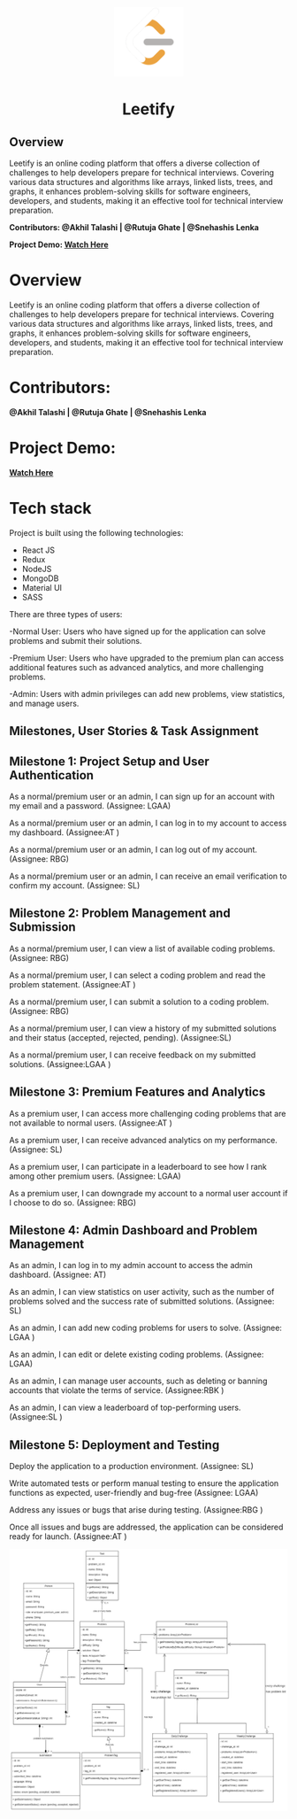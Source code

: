  <div align="center">
    <img src="/front-end/public/logo-main.png" alt="Vets Who Code" width="125px" />
 </div>
 
 <H1 align="center">Leetify</H1>

## Overview
Leetify is an online coding platform that offers a diverse collection of challenges to help developers prepare for technical interviews. Covering various data structures and algorithms like arrays, linked lists, trees, and graphs, it enhances problem-solving skills for software engineers, developers, and students, making it an effective tool for technical interview preparation.

**Contributors: @Akhil Talashi | @Rutuja Ghate | @Snehashis Lenka**

**Project Demo: [Watch Here](https://www.youtube.com/watch?v=2YP86XvqiwE&t=8s)**


# Overview
Leetify is an online coding platform that offers a diverse collection of challenges to help developers prepare for technical interviews. Covering various data structures and algorithms like arrays, linked lists, trees, and graphs, it enhances problem-solving skills for software engineers, developers, and students, making it an effective tool for technical interview preparation.

# Contributors: 

**@Akhil Talashi | @Rutuja Ghate | @Snehashis Lenka**

# Project Demo: 

**[Watch Here](https://www.youtube.com/watch?v=2YP86XvqiwE&t=8s)**

# Tech stack
Project is built using the following technologies: 
 - React JS
 - Redux
 - NodeJS
 - MongoDB
 - Material UI
 - SASS

There are three types of users:

-Normal User: Users who have signed up for the application can solve problems and submit their solutions.

-Premium User: Users who have upgraded to the premium plan can access additional features such as advanced analytics, and more challenging problems.

-Admin: Users with admin privileges can add new problems, view statistics, and manage users.


## Milestones, User Stories & Task Assignment

## Milestone 1: Project Setup and User Authentication

As a normal/premium user or an admin, I can sign up for an account with my email and a password. (Assignee: LGAA)

As a normal/premium user or an admin, I can log in to my account to access my dashboard. (Assignee:AT )

As a normal/premium user or an admin, I can log out of my account. (Assignee: RBG)

As a normal/premium user or an admin, I can receive an email verification to confirm my account. (Assignee: SL)

## Milestone 2: Problem Management and Submission

As a normal/premium user, I can view a list of available coding problems.  (Assignee: RBG)

As a normal/premium user, I can select a coding problem and read the problem statement.  (Assignee:AT )

As a normal/premium user, I can submit a solution to a coding problem.  (Assignee: RBG)

As a normal/premium user, I can view a history of my submitted solutions and their status (accepted, rejected, pending).  (Assignee:SL)

As a normal/premium user, I can receive feedback on my submitted solutions.  (Assignee:LGAA )

## Milestone 3: Premium Features and Analytics

As a premium user, I can access more challenging coding problems that are not available to normal users.  (Assignee:AT )

As a premium user, I can receive advanced analytics on my performance.  (Assignee: SL)

As a premium user, I can participate in a leaderboard to see how I rank among other premium users.  (Assignee: LGAA)

As a premium user, I can downgrade my account to a normal user account if I choose to do so.  (Assignee: RBG)

## Milestone 4: Admin Dashboard and Problem Management

As an admin, I can log in to my admin account to access the admin dashboard.  (Assignee: AT)

As an admin, I can view statistics on user activity, such as the number of problems solved and the success rate of submitted solutions.  (Assignee: SL)

As an admin, I can add new coding problems for users to solve.  (Assignee: LGAA )

As an admin, I can edit or delete existing coding problems.  (Assignee: LGAA)

As an admin, I can manage user accounts, such as deleting or banning accounts that violate the terms of service.  (Assignee:RBK )

As an admin, I can view a leaderboard of top-performing users.  (Assignee:SL )

## Milestone 5: Deployment and Testing

Deploy the application to a production environment.  (Assignee: SL)

Write automated tests or perform manual testing to ensure the application functions as expected, user-friendly and bug-free  (Assignee: LGAA)

Address any issues or bugs that arise during testing.  (Assignee:RBG )


Once all issues and bugs are addressed, the application can be considered ready for launch.  (Assignee:AT )

![model](modelDiag.jpeg)







